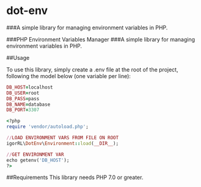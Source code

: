 # dot-env
###A simple library for managing environment variables in PHP.

###PHP Environment Variables Manager
###A simple library for managing environment variables in PHP.

##Usage

To use this library, simply create a .env file at the root of the project, following the model below (one variable per line):
```ruby
DB_HOST=localhost
DB_USER=root
DB_PASS=pass
DB_NAME=database
DB_PORT=3307
```

```ruby
<?php
require 'vendor/autoload.php';

//LOAD ENVIRONMENT VARS FROM FILE ON ROOT
igorRL\DotEnv\Environment::load(__DIR__);

//GET ENVIRONMENT VAR
echo getenv('DB_HOST');
?>
```

##Requirements
This library needs PHP 7.0 or greater.
